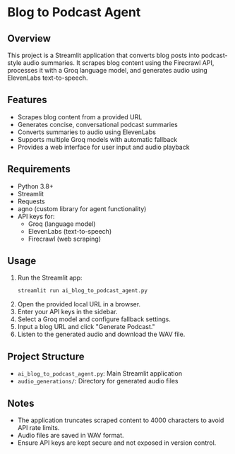 # Blog to Podcast Agent

## Overview
This project is a Streamlit application that converts blog posts into podcast-style audio summaries. It scrapes blog content using the Firecrawl API, processes it with a Groq language model, and generates audio using ElevenLabs text-to-speech.

## Features
- Scrapes blog content from a provided URL
- Generates concise, conversational podcast summaries
- Converts summaries to audio using ElevenLabs
- Supports multiple Groq models with automatic fallback
- Provides a web interface for user input and audio playback

## Requirements
- Python 3.8+
- Streamlit
- Requests
- agno (custom library for agent functionality)
- API keys for:
  - Groq (language model)
  - ElevenLabs (text-to-speech)
  - Firecrawl (web scraping)

## Usage
1. Run the Streamlit app:
   ```bash
   streamlit run ai_blog_to_podcast_agent.py
   ```
2. Open the provided local URL in a browser.
3. Enter your API keys in the sidebar.
4. Select a Groq model and configure fallback settings.
5. Input a blog URL and click "Generate Podcast."
6. Listen to the generated audio and download the WAV file.

## Project Structure
- `ai_blog_to_podcast_agent.py`: Main Streamlit application
- `audio_generations/`: Directory for generated audio files

## Notes
- The application truncates scraped content to 4000 characters to avoid API rate limits.
- Audio files are saved in WAV format.
- Ensure API keys are kept secure and not exposed in version control.
